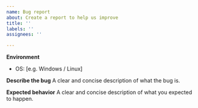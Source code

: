 ```yaml
---
name: Bug report
about: Create a report to help us improve
title: ''
labels: ''
assignees: ''

---
```


**Environment**
 - OS: [e.g. Windows / Linux]

**Describe the bug**
A clear and concise description of what the bug is.

**Expected behavior**
A clear and concise description of what you expected to happen.
